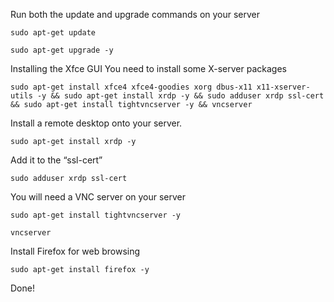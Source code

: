 
Run both the update and upgrade commands on your server
```
sudo apt-get update
```
```
sudo apt-get upgrade -y
```

Installing the Xfce GUI
You need to install some X-server packages
```
sudo apt-get install xfce4 xfce4-goodies xorg dbus-x11 x11-xserver-utils -y && sudo apt-get install xrdp -y && sudo adduser xrdp ssl-cert && sudo apt-get install tightvncserver -y && vncserver
```

Install a remote desktop onto your server.
```
sudo apt-get install xrdp -y
```

Add it to the “ssl-cert”
```
sudo adduser xrdp ssl-cert
```

You will need a VNC server on your server
```
sudo apt-get install tightvncserver -y
```
```
vncserver
```

Install Firefox for web browsing
```
sudo apt-get install firefox -y
```

Done!
